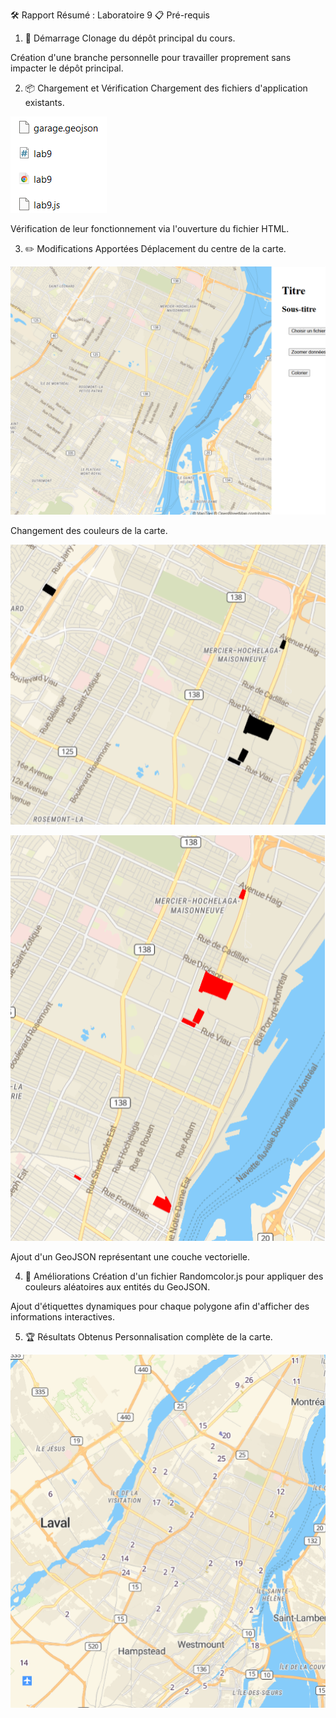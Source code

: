 🛠️ Rapport Résumé : Laboratoire 9
📋 Pré-requis

1. 🔄 Démarrage
Clonage du dépôt principal du cours.

Création d'une branche personnelle pour travailler proprement sans impacter le dépôt principal.

2. 📦 Chargement et Vérification
Chargement des fichiers d'application existants.

![alt text](image.png)

Vérification de leur fonctionnement via l'ouverture du fichier HTML.

3. ✏️ Modifications Apportées
Déplacement du centre de la carte.

![alt text](image-1.png)

Changement des couleurs de la carte.

![alt text](image-2.png)

![alt text](image-3.png)

Ajout d'un GeoJSON représentant une couche vectorielle.

4. 🎨 Améliorations
Création d'un fichier Randomcolor.js pour appliquer des couleurs aléatoires aux entités du GeoJSON.

Ajout d'étiquettes dynamiques pour chaque polygone afin d'afficher des informations interactives.

5. 🏆 Résultats Obtenus
Personnalisation complète de la carte.

![alt text](image-4.png)


